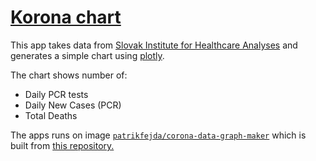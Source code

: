 # [Korona chart](https://patrikfejda.github.io/korona/)

This app takes data from [Slovak Institute for Healthcare Analyses](https://github.com/Institut-Zdravotnych-Analyz/covid19-data) and generates a simple chart using [plotly](https://plotly.com/).

The chart shows number of:
- Daily PCR tests 
- Daily New Cases (PCR)
- Total Deaths

The apps runs on image [`patrikfejda/corona-data-graph-maker`](https://hub.docker.com/repository/docker/patrikfejda/corona-data-graph-maker) which is built from [this repository.](https://github.com/patrikfejda/korona)
